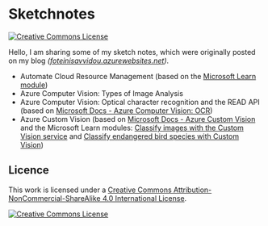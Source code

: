 # Sketchnotes

<a rel="license" href="http://creativecommons.org/licenses/by-nc-sa/4.0/"><img alt="Creative Commons License" src="https://img.shields.io/badge/Licence-CC%20BY--NC--SA%204.0-lightgrey"/></a>

Hello, I am sharing some of my sketch notes, which were originally posted on my blog *([foteinisavvidou.azurewebsites.net](https://foteinisavvidou.azurewebsites.net/))*.

* Automate Cloud Resource Management (based on the [Microsoft Learn module](https://aka.ms/CMUAutomateCloud))
* Azure Computer Vision: Types of Image Analysis
* Azure Computer Vision: Optical character recognition and the READ API (based on [Microsoft Docs - Azure Computer Vision: OCR](https://docs.microsoft.com/en-us/azure/cognitive-services/computer-vision/overview-ocr))
* Azure Custom Vision (based on [Microsoft Docs - Azure Custom Vision](https://docs.microsoft.com/en-us/azure/cognitive-services/custom-vision-service/overview) and the Microsoft Learn modules: [Classify images with the Custom Vision service](https://docs.microsoft.com/el-gr/learn/modules/classify-images-custom-vision/) and [Classify endangered bird species with Custom Vision](https://docs.microsoft.com/el-gr/learn/modules/cv-classify-bird-species/))



## Licence

This work is licensed under a <a rel="license" href="http://creativecommons.org/licenses/by-nc-sa/4.0/">Creative Commons Attribution-NonCommercial-ShareAlike 4.0 International License</a>.

<a rel="license" href="http://creativecommons.org/licenses/by-nc-sa/4.0/"><img alt="Creative Commons License" style="border-width:0" src="https://i.creativecommons.org/l/by-nc-sa/4.0/88x31.png" /></a>
